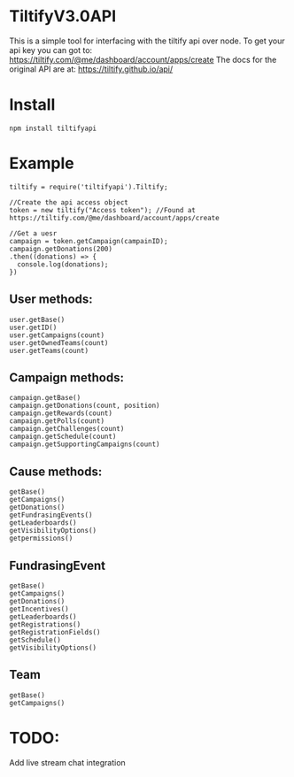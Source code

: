 # TiltifyV3.0API

This is a simple tool for interfacing with the tiltify api over node.
To get your api key you can got to: https://tiltify.com/@me/dashboard/account/apps/create
The docs for the original API are at: https://tiltify.github.io/api/
# Install

` npm install tiltifyapi `

# Example
```
tiltify = require('tiltifyapi').Tiltify;

//Create the api access object
token = new tiltify("Access token"); //Found at https://tiltify.com/@me/dashboard/account/apps/create

//Get a uesr
campaign = token.getCampaign(campainID);
campaign.getDonations(200)
.then((donations) => {
  console.log(donations);
})

```

## User methods:
```
user.getBase()
user.getID()
user.getCampaigns(count)
user.getOwnedTeams(count)
user.getTeams(count)
```

## Campaign methods:
```
campaign.getBase()
campaign.getDonations(count, position)
campaign.getRewards(count)
campaign.getPolls(count)
campaign.getChallenges(count)
campaign.getSchedule(count)
campaign.getSupportingCampaigns(count)
```

## Cause methods:
```
getBase()
getCampaigns()
getDonations()
getFundrasingEvents()
getLeaderboards()
getVisibilityOptions()
getpermissions()
```

## FundrasingEvent
```
getBase()
getCampaigns()
getDonations()
getIncentives()
getLeaderboards()
getRegistrations()
getRegistrationFields()
getSchedule()
getVisibilityOptions()
```

## Team
```
getBase()
getCampaigns()
```
# TODO:

Add live stream chat integration
